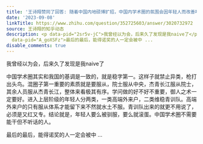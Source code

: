 ```yaml
---
title: '王诗翔赞同了回答: 随着中国内地硕博扩招，中国内学术圈的氛围会因年轻人而改善吗？'
date: '2023-09-08'
linkTitle: https://www.zhihu.com/question/352725603/answer/3020732972
source: 王诗翔的知乎动态
description: <p data-pid="2sr5v-jC">我曾经以为会，后来久了发现是我naive了</p><p data-pid="RzySe1xr">中国学术圈其实和我国的基调是一致的，就是稳字第一。这样子就禁止异类，枪打出头鸟。混圈子第一重要的素质就是要服从，院士服从中央，杰青长江服从院士，其余人员服从杰青长江，整体来看极其有序。学问做的好不好不重要，御人之术一定要好。进入上层阶级的年轻人分两类，一类高端外来户，二类维稳青训队。高端外来户的只有服从体系才能留下来不然就水土不服。青训队出来的就更不用说了，必须是又红又专。结论就是，年轻人要么被驯服，要么就滚蛋。中国学术圈不需要能干但不听话的人。</p><p
  data-pid="A_goXSFz">最后的最后，能得诺奖的人一定会被中 ...
disable_comments: true
---
```

<p data-pid="2sr5v-jC">我曾经以为会，后来久了发现是我naive了</p><p data-pid="RzySe1xr">中国学术圈其实和我国的基调是一致的，就是稳字第一。这样子就禁止异类，枪打出头鸟。混圈子第一重要的素质就是要服从，院士服从中央，杰青长江服从院士，其余人员服从杰青长江，整体来看极其有序。学问做的好不好不重要，御人之术一定要好。进入上层阶级的年轻人分两类，一类高端外来户，二类维稳青训队。高端外来户的只有服从体系才能留下来不然就水土不服。青训队出来的就更不用说了，必须是又红又专。结论就是，年轻人要么被驯服，要么就滚蛋。中国学术圈不需要能干但不听话的人。</p><p data-pid="A_goXSFz">最后的最后，能得诺奖的人一定会被中 ...